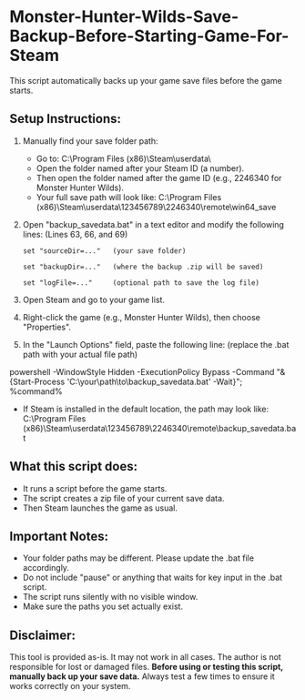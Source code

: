 # Monster-Hunter-Wilds-Save-Backup-Before-Starting-Game-For-Steam
This script automatically backs up your game save files before the game starts.

Setup Instructions:
-------------------
1. Manually find your save folder path:
   - Go to: C:\Program Files (x86)\Steam\userdata\
   - Open the folder named after your Steam ID (a number).
   - Then open the folder named after the game ID (e.g., 2246340 for Monster Hunter Wilds).
   - Your full save path will look like:
       C:\Program Files (x86)\Steam\userdata\123456789\2246340\remote\win64_save

2. Open "backup_savedata.bat" in a text editor and modify the following lines:
   (Lines 63, 66, and 69)
   
       set "sourceDir=..."   (your save folder)
   
       set "backupDir=..."   (where the backup .zip will be saved)
   
       set "logFile=..."     (optional path to save the log file)

4. Open Steam and go to your game list.

5. Right-click the game (e.g., Monster Hunter Wilds), then choose "Properties".

6. In the "Launch Options" field, paste the following line:
   (replace the .bat path with your actual file path)

powershell -WindowStyle Hidden -ExecutionPolicy Bypass -Command "& {Start-Process 'C:\your\path\to\backup_savedata.bat' -Wait}"; %command%

   - If Steam is installed in the default location, the path may look like:
     C:\Program Files (x86)\Steam\userdata\123456789\2246340\remote\backup_savedata.bat

What this script does:
-----------------------
- It runs a script before the game starts.
- The script creates a zip file of your current save data.
- Then Steam launches the game as usual.

Important Notes:
----------------
- Your folder paths may be different. Please update the .bat file accordingly.
- Do not include "pause" or anything that waits for key input in the .bat script.
- The script runs silently with no visible window.
- Make sure the paths you set actually exist.

Disclaimer:
-----------
This tool is provided as-is. It may not work in all cases.
The author is not responsible for lost or damaged files.
**Before using or testing this script, manually back up your save data.**
Always test a few times to ensure it works correctly on your system.

